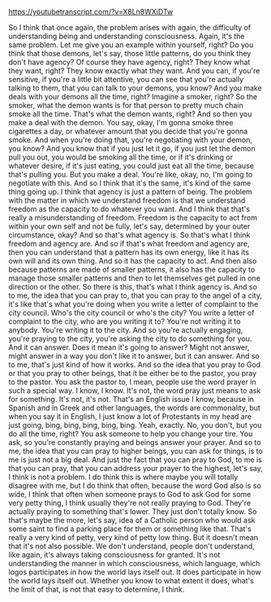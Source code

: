 https://youtubetranscript.com/?v=X8Ln8WXiDTw

 So I think that once again, the problem arises with again, the difficulty of understanding being and understanding consciousness. Again, it's the same problem. Let me give you an example within yourself, right? Do you think that those demons, let's say, those little patterns, do you think they don't have agency? Of course they have agency, right? They know what they want, right? They know exactly what they want. And you can, if you're sensitive, if you're a little bit attentive, you can see that you're actually talking to them, that you can talk to your demons, you know? And you make deals with your demons all the time, right? Imagine a smoker, right? So the smoker, what the demon wants is for that person to pretty much chain smoke all the time. That's what the demon wants, right? And so then you make a deal with the demon. You say, okay, I'm gonna smoke three cigarettes a day, or whatever amount that you decide that you're gonna smoke. And when you're doing that, you're negotiating with your demon, you know? And you know that if you just let it go, if you just let the demon pull you out, you would be smoking all the time, or if it's drinking or whatever desire, if it's just eating, you could just eat all the time, because that's pulling you. But you make a deal. You're like, okay, no, I'm going to negotiate with this. And so I think that it's the same, it's kind of the same thing going up. I think that agency is just a pattern of being. The problem with the matter in which we understand freedom is that we understand freedom as the capacity to do whatever you want. And I think that that's really a misunderstanding of freedom. Freedom is the capacity to act from within your own self and not be fully, let's say, determined by your outer circumstance, okay? And so that's what agency is. So that's what I think freedom and agency are. And so if that's what freedom and agency are, then you can understand that a pattern has its own energy, like it has its own will and its own thing. And so it has the capacity to act. And then also because patterns are made of smaller patterns, it also has the capacity to manage those smaller patterns and then to let themselves get pulled in one direction or the other. So there is this, that's what I think agency is. And so to me, the idea that you can pray to, that you can pray to the angel of a city, it's like that's what you're doing when you write a letter of complaint to the city council. Who's the city council or who's the city? You write a letter of complaint to the city, who are you writing it to? You're not writing it to anybody. You're writing it to the city. And so you're actually engaging, you're praying to the city, you're asking the city to do something for you. And it can answer. Does it mean it's going to answer? Might not answer, might answer in a way you don't like it to answer, but it can answer. And so to me, that's just kind of how it works. And so the idea that you pray to God or that you pray to other beings, that it be either be to the pastor, you pray to the pastor. You ask the pastor to, I mean, people use the word prayer in such a special way. I know, I know. It's not, the word pray just means to ask for something. It's not, it's not. That's an English issue I know, because in Spanish and in Greek and other languages, the words are commonality, but when you say it in English, I just know a lot of Protestants in my head are just going, bing, bing, bing, bing, bing. Yeah, exactly. No, you don't, but you do all the time, right? You ask someone to help you change your tire. You ask, so you're constantly praying and beings answer your prayer. And so to me, the idea that you can pray to higher beings, you can ask for things, is to me is just not a big deal. And just the fact that you can pray to God, to me is that you can pray, that you can address your prayer to the highest, let's say, I think is not a problem. I do think this is where maybe you will totally disagree with me, but I do think that often, because the word God also is so wide, I think that often when someone prays to God to ask God for some very petty thing, I think usually they're not really praying to God. They're actually praying to something that's lower. They just don't totally know. So that's maybe the more, let's say, idea of a Catholic person who would ask some saint to find a parking place for them or something like that. That's really a very kind of petty, very kind of petty low thing. But it doesn't mean that it's not also possible. We don't understand, people don't understand, like again, it's always taking consciousness for granted. It's not understanding the manner in which consciousness, which language, which logos participates in how the world lays itself out. It does participate in how the world lays itself out. Whether you know to what extent it does, what's the limit of that, is not that easy to determine, I think.